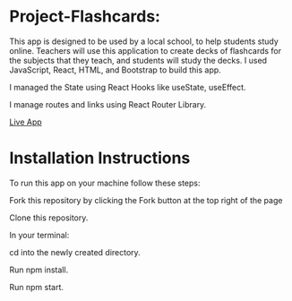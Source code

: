 # Project-Flashcards:

This app is designed to be used by a local school, to help students study online. Teachers will use this application to create decks of flashcards for the subjects that they teach, and students will study the decks. I used JavaScript, React, HTML, and Bootstrap to build this app.


I managed the State using React Hooks like useState, useEffect.

I manage routes and links using React Router Library.

[Live App](https://flashcards-project-main-marouanekhabbaz.vercel.app/)


# Installation Instructions

To run this app on your machine follow these steps: 

Fork this repository by clicking the Fork button at the top right of the page

Clone this repository.

In your terminal:

cd into the newly created directory.

Run npm install.

Run npm start.

